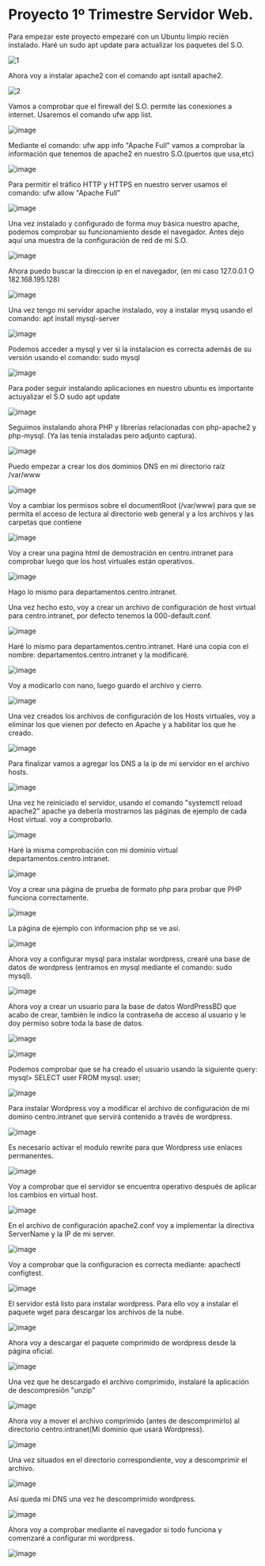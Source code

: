 <h1>Proyecto 1º Trimestre Servidor Web.</h1>

Para empezar este proyecto empezaré con un Ubuntu limpio recién instalado.
Haré un sudo apt update para actualizar los paquetes del S.O.

![1](https://github.com/RafaelNunezVazquez/SREI-2ASIR/assets/91255999/9a070caa-6002-4f57-94e8-72239565b843)

Ahora voy a instalar apache2 con el comando apt isntall apache2.

![2](https://github.com/RafaelNunezVazquez/SREI-2ASIR/assets/91255999/24ff2ad3-d60a-4d32-af2f-a7f2a8b975c0)

Vamos a comprobar que el firewall del S.O. permite las conexiones a internet. Usaremos el comando ufw app list.

![image](https://github.com/RafaelNunezVazquez/SREI-2ASIR/assets/91255999/349f9043-4c48-4063-adc7-fb4f86df880e)

Mediante el comando: ufw app info "Apache Full" vamos a comprobar la información que tenemos de apache2 en nuestro S.O.(puertos que usa,etc)

![image](https://github.com/RafaelNunezVazquez/SREI-2ASIR/assets/91255999/78022486-301f-49ab-abbe-ab894c8e86b2)

Para permitir el tráfico HTTP y HTTPS en nuestro server usamos el comando: ufw allow "Apache Full"

![image](https://github.com/RafaelNunezVazquez/SREI-2ASIR/assets/91255999/c12382c0-0ecb-4c2a-9217-2fcf00a950f8)

Una vez instalado y configurado de forma muy básica nuestro apache, podemos comprobar su funcionamiento desde el navegador.
Antes dejo aquí una muestra de la configuración de red de mi S.O.

![image](https://github.com/RafaelNunezVazquez/SREI-2ASIR/assets/91255999/d7c698af-8198-4dd5-ab43-0adbace92a3a)

Ahora puedo buscar la direccion ip en el navegador, (en mi caso 127.0.0.1 O 182.168.195.128)

![image](https://github.com/RafaelNunezVazquez/SREI-2ASIR/assets/91255999/bb4d7456-0a6c-4e17-89c2-18f5027bd46a)

Una vez tengo mi servidor apache instalado, voy a instalar mysq usando el comando: apt install mysql-server

![image](https://github.com/RafaelNunezVazquez/SREI-2ASIR/assets/91255999/e715d615-8f34-4cf2-940e-8ff3b145cd9c)

Podemos acceder a mysql y ver si la instalacion es correcta además de su versión usando el comando: sudo mysql

![image](https://github.com/RafaelNunezVazquez/SREI-2ASIR/assets/91255999/630dd97f-f528-446d-850e-8f4e60225d7d)


Para poder seguir instalando aplicaciones en nuestro ubuntu es importante actuyalizar el S.O sudo apt update

![image](https://github.com/RafaelNunezVazquez/SREI-2ASIR/assets/91255999/65de4a71-03ea-4435-8839-7dd8aaac50ce)

Seguimos instalando ahora PHP y librerías relacionadas con php-apache2 y php-mysql. (Ya las tenía instaladas pero adjunto captura).

![image](https://github.com/RafaelNunezVazquez/SREI-2ASIR/assets/91255999/3394744c-73fc-450c-8b58-4560be6ac886)

Puedo empezar a crear los dos dominios DNS en mi directorio raíz /var/www 

![image](https://github.com/RafaelNunezVazquez/SREI-2ASIR/assets/91255999/d5d0bd09-e0fa-4622-a2d9-d03cdd2cc677)

Voy a cambiar los permisos sobre el documentRoot (/var/www) para que se permita el acceso de lectura al directorio web general y a los archivos y las carpetas que contiene

![image](https://github.com/RafaelNunezVazquez/SREI-2ASIR/assets/91255999/5b5ef697-bec3-4fb5-8375-39db51108e39)

Voy a crear una pagina html de demostración en centro.intranet para comprobar luego que los host virtuales están operativos.

![image](https://github.com/RafaelNunezVazquez/SREI-2ASIR/assets/91255999/562866b2-4b1d-4bd3-aa40-848c318b4299)

Hago lo mismo para departamentos.centro.intranet.

Una vez hecho esto, voy a crear un archivo de configuración de host virtual para centro.intranet, por defecto tenemos la 000-default.conf.

![image](https://github.com/RafaelNunezVazquez/SREI-2ASIR/assets/91255999/5906f0d9-1832-4f8a-b465-ed3bbd2a80e8)

Haré lo mismo para departamentos.centro.intranet. Haré una copia con el nombre: departamentos.centro.intranet y la modificaré.

![image](https://github.com/RafaelNunezVazquez/SREI-2ASIR/assets/91255999/bf2dc0d8-ecee-4c76-82ef-280488c18828)

Voy a modicarlo con nano, luego guardo el archivo y cierro.

![image](https://github.com/RafaelNunezVazquez/SREI-2ASIR/assets/91255999/d3593d83-c697-456a-9974-b6fbeb32319f)

Una vez creados los archivos de configuración de los Hosts virtuales, voy a eliminar los que vienen por defecto en Apache y a habilitar los que he creado.

![image](https://github.com/RafaelNunezVazquez/SREI-2ASIR/assets/91255999/8b214840-1ac5-485c-84f8-8d00a993cbb3)

Para finalizar vamos a agregar los DNS a la ip de mi servidor en el archivo hosts.

![image](https://github.com/RafaelNunezVazquez/SREI-2ASIR/assets/91255999/8b214840-1ac5-485c-84f8-8d00a993cbb3)

Una vez he reiniciado el servidor, usando el comando "systemctl reload apache2" apache ya debería mostrarnos las páginas de ejemplo de cada Host virtual. voy a comprobarlo.

![image](https://github.com/RafaelNunezVazquez/SREI-2ASIR/assets/91255999/0b7804c9-7886-4c4e-ace4-50edac322463)

Haré la misma comprobación con mi dominio virtual departamentos.centro.intranet.

![image](https://github.com/RafaelNunezVazquez/SREI-2ASIR/assets/91255999/4d12a35a-1f07-461f-a498-4f1afae37d45)

Voy a crear una página de prueba de formato php para probar que PHP funciona correctamente.

![image](https://github.com/RafaelNunezVazquez/SREI-2ASIR/assets/91255999/34a823ec-31bd-41b3-a2c1-b42efd432534)

La página de ejemplo con informacion php se ve así.

![image](https://github.com/RafaelNunezVazquez/SREI-2ASIR/assets/91255999/9f64ecce-a556-448d-8a28-ff65f2ddc5a6)

Ahora voy a configurar mysql para instalar wordpress, crearé una base de datos de wordpress (entramos en mysql mediante el comando: sudo mysql).

![image](https://github.com/RafaelNunezVazquez/SREI-2ASIR/assets/91255999/7e90f744-bc73-4521-ab4a-5372ed270576)

Ahora voy a crear un usuario para la base de datos WordPressBD que acabo de crear, también le indico la contraseña de acceso al usuario y le doy permiso sobre toda la base de datos.

![image](https://github.com/RafaelNunezVazquez/SREI-2ASIR/assets/91255999/7065d312-f9a8-4277-bbe5-abdec601837d)

![image](https://github.com/RafaelNunezVazquez/SREI-2ASIR/assets/91255999/f06bc063-84ff-4eed-b9b8-d92cd752ee43)

Podemos comprobar que se ha creado el usuario usando la siguiente query: mysql> SELECT user FROM mysql. user;

![image](https://github.com/RafaelNunezVazquez/SREI-2ASIR/assets/91255999/377f4ce2-02af-4170-a889-cd897db12335)

Para instalar Wordpress voy a modificar el archivo de configuración de mi domino centro.intranet que servirá contenido a través de wordpress.

![image](https://github.com/RafaelNunezVazquez/SREI-2ASIR/assets/91255999/0e3f669c-fbde-4de3-acab-dd6eaf393237)

Es necesario activar el modulo rewrite para que Wordpress use enlaces permanentes.

![image](https://github.com/RafaelNunezVazquez/SREI-2ASIR/assets/91255999/9186a03b-e16f-4fed-8906-d981e80d318e)

Voy a comprobar que el servidor se encuentra operativo después de aplicar los cambios en virtual host.

![image](https://github.com/RafaelNunezVazquez/SREI-2ASIR/assets/91255999/da4530ca-a8f6-4f7e-ba90-7aeaa95dae6f)

En el archivo de configuración apache2.conf voy a implementar la directiva ServerName y la IP de mi server.

![image](https://github.com/RafaelNunezVazquez/SREI-2ASIR/assets/91255999/b56f3b9d-c40b-4975-bcc7-4e7f3eb72ca0)

Voy a comprobar que la configuracíon es correcta mediante: apachectl configtest.

![image](https://github.com/RafaelNunezVazquez/SREI-2ASIR/assets/91255999/a0d963c3-0185-4e67-90e6-f56878c5be59)

El servidor está listo para instalar wordpress. Para ello voy a instalar el paquete wget para descargar los archivos de la nube.

![image](https://github.com/RafaelNunezVazquez/SREI-2ASIR/assets/91255999/8992531d-06f9-413a-8613-534c90528678)

Ahora voy a descargar el paquete comprimido de wordpress desde la página oficial.

![image](https://github.com/RafaelNunezVazquez/SREI-2ASIR/assets/91255999/c07d1f6b-3f3f-4c10-946e-820196590980)

Una vez que he descargado el archivo comprimido, instalaré la aplicación de descompresión "unzip"

![image](https://github.com/RafaelNunezVazquez/SREI-2ASIR/assets/91255999/171452b2-a6fe-4a56-a340-8e3ceee92591)

Ahora voy a mover el archivo comprimido (antes de descomprimirlo) al directorio centro.intranet(Mi dominio que usará Wordpress).

![image](https://github.com/RafaelNunezVazquez/SREI-2ASIR/assets/91255999/2c6ea0df-6191-40ef-8f07-b03065f34c69)

Una vez situados en el directorio correspondiente, voy a descomprimir el archivo.

![image](https://github.com/RafaelNunezVazquez/SREI-2ASIR/assets/91255999/6dc4b5ca-1342-45d0-888a-22e2900ff653)

Así queda mi DNS una vez he descomprimido wordpress.

![image](https://github.com/RafaelNunezVazquez/SREI-2ASIR/assets/91255999/9d85afaf-a4d5-4536-8dfc-cff6e6ab1df3)

Ahora voy a comprobar mediante el navegador si todo funciona y comenzaré a configurar mi wordpress.

![image](https://github.com/RafaelNunezVazquez/SREI-2ASIR/assets/91255999/a93fba3c-1114-46ef-8fec-fc64ce27274d)


